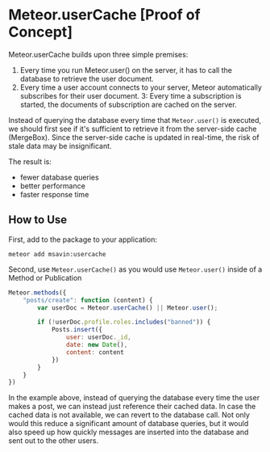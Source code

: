# Meteor.userCache [Proof of Concept]

Meteor.userCache builds upon three simple premises:
1. Every time you run Meteor.user() on the server, it has to call the database to retrieve the user document.
2. Every time a user account connects to your server, Meteor automatically subscribes for their user document.
3: Every time a subscription is started, the documents of subscription are cached on the server.

Instead of querying the database every time that `Meteor.user()` is executed, we should first see if it's sufficient to retrieve it from the server-side cache (MergeBox). Since the server-side cache is updated in real-time, the risk of stale data may be insignificant.

The result is: 
 - fewer database queries
 - better performance
 - faster response time

## How to Use

First, add to the package to your application:

```meteor add msavin:usercache```

Second, use `Meteor.userCache()` as you would use `Meteor.user()` inside of a Method or Publication

```js
Meteor.methods({
	"posts/create": function (content) {
		var userDoc = Meteor.userCache() || Meteor.user();

		if (!userDoc.profile.roles.includes("banned")) {
			Posts.insert({
				user: userDoc._id,
				date: new Date(),
				content: content
			})
		}
	}
})
```

In the example above, instead of querying the database every time the user makes a post, we can instead just reference their cached data. In case the cached data is not available, we can revert to the database call. Not only would this reduce a significant amount of database queries, but it would also speed up how quickly messages are inserted into the database and sent out to the other users.